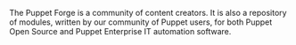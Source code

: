 The Puppet Forge is a community of content creators. It is also a repository of modules, written by our community of Puppet users, for both Puppet Open Source and Puppet Enterprise IT automation software.